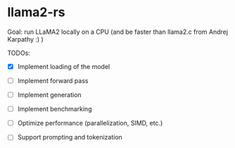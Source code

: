 # llama2-rs

Goal: run LLaMA2 locally on a CPU (and be faster than llama2.c from Andrej Karpathy :) )

TODOs:

- [X] Implement loading of the model
- [ ] Implement forward pass
- [ ] Implement generation
- [ ] Implement benchmarking
- [ ] Optimize performance (parallelization, SIMD, etc.)
- [ ] Support prompting and tokenization

